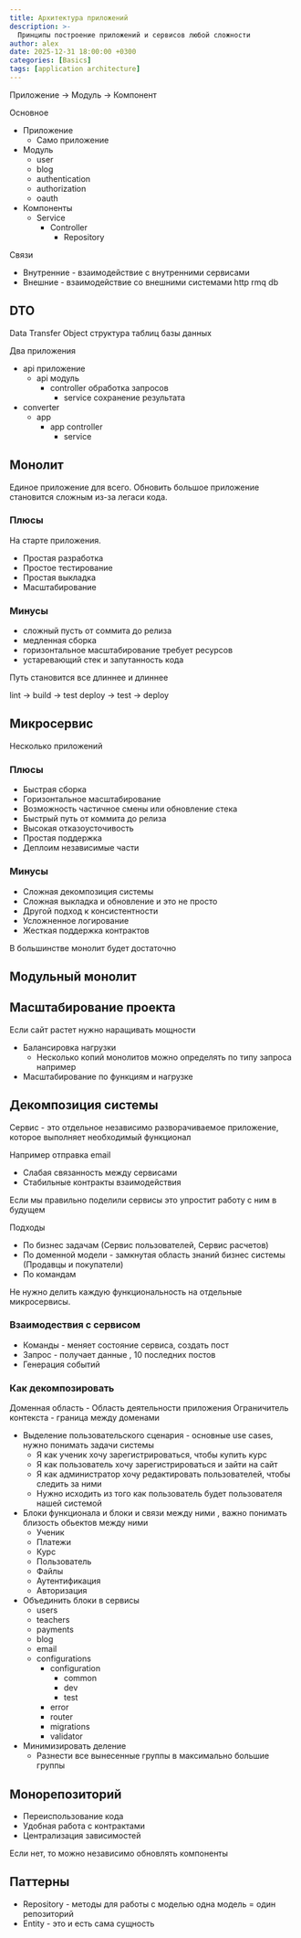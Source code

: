 ```yaml
---
title: Архитектура приложений
description: >-
  Принципы построение приложений и сервисов любой сложности
author: alex
date: 2025-12-31 18:00:00 +0300
categories: [Basics]
tags: [application architecture]
---
```

 
Приложение -> Модуль -> Компонент

Основное

- Приложение
  - Само приложение
- Модуль
  - user
  - blog
  - authentication
  - authorization
  - oauth
- Компоненты
  - Service
    - Controller
      - Repository

Связи

- Внутренние - взаимодействие с внутренними сервисами
- Внешние - взаимодействие со внешними системами http rmq db

## DTO

Data Transfer Object
структура таблиц базы данных

Два приложения

- api приложение
  - api модуль
    - controller обработка запросов
      - service сохранение результата
- converter
  - app
    - app controller
      - service

## Монолит

Единое приложение для всего.
Обновить большое приложение становится сложным из-за легаси кода.

### Плюсы
 
На старте приложения.

- Простая разработка
- Простое тестирование
- Простая выкладка
- Масштабирование

### Минусы

- сложный пусть от соммита до релиза
- медленная сборка
- горизонтальное масштабирование требует ресурсов
- устаревающий стек и запутанность кода

Путь становится все длиннее и длиннее

lint -> build -> test deploy -> test -> deploy

## Микросервис

Несколько приложений

### Плюсы

- Быстрая сборка
- Горизонтальное масштабирование
- Возможность частичное смены или обновление стека
- Быстрый путь от коммита до релиза
- Высокая отказоусточивость
- Простая поддержка
- Деплоим независимые части

### Минусы

- Сложная декомпозиция системы
- Сложная выкладка и обновление и это не просто
- Другой подход к консистентности
- Усложненное логирование
- Жесткая поддержка контрактов

В большинстве монолит будет достаточно

## Модульный монолит

## Масштабирование проекта

Если сайт растет нужно наращивать мощности

- Балансировка нагрузки
  - Несколько копий монолитов можно определять по типу запроса например
- Масштабирование по функциям и нагрузке

## Декомпозиция системы

Сервис - это отдельное независимо разворачиваемое приложение, которое выполняет необходимый функционал

Например отправка email

- Слабая связанность между сервисами
- Стабильные контракты взаимодействия

Если мы правильно поделили сервисы это упростит работу с ним в будущем

Подходы

- По бизнес задачам (Сервис пользователей, Сервис расчетов)
- По доменной модели - замкнутая область знаний бизнес системы (Продавцы и покупатели)
- По командам
 
Не нужно делить каждую функциональность на отдельные микросервисы.

### Взаимодествия с сервисом

- Команды - меняет состояние сервиса, создать пост
- Запрос - получает данные , 10 последних постов
- Генерация событий

### Как декомпозировать

Доменная область - Область деятельности приложения
Ограничитель контекста - граница между доменами

- Выделение пользовательского сценария - основные use cases, нужно понимать задачи системы
  - Я как ученик хочу зарегистрироваться, чтобы купить курс
  - Я как пользователь хочу зарегистрироваться и зайти на сайт
  - Я как администратор хочу редактировать пользователей, чтобы следить за ними 
  - Нужно исходить из того как пользователь будет пользователя нашей системой
- Блоки функционала и блоки и связи между ними , важно понимать близость обьектов между ними
  - Ученик
  - Платежи
  - Курс
  - Пользователь
  - Файлы
  - Аутентификация
  - Авторизация
- Объединить блоки в сервисы
  - users
  - teachers
  - payments
  - blog
  - email
  - configurations
    - configuration
      - common
      - dev
      - test
    - error
    - router
    - migrations
    - validator
- Минимизировать деление
  - Разнести все вынесенные группы в максимально большие группы

## Монорепозиторий

- Переиспользование кода
- Удобная работа с контрактами
- Централизация зависимостей

Если нет, то можно независимо обновлять компоненты

## Паттерны 

- Repository - методы для работы с моделью одна модель = один репозиторий
- Entity - это и есть сама сущность





